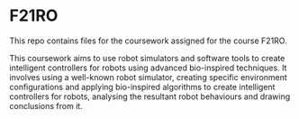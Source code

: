 # F21RO

This repo contains files for the coursework assigned for the course F21RO.

This coursework aims to use robot simulators and software tools to create intelligent controllers for robots using advanced bio-inspired techniques. It involves using a well-known robot simulator, creating specific environment configurations and applying bio-inspired algorithms to create intelligent controllers for robots, analysing the resultant robot behaviours and drawing conclusions from it.
